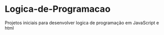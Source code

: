 # Logica-de-Programacao
Projetos iniciais para desenvolver logica de programação em JavaScript e html

